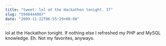 ```yaml
---
title: "tweet: lol at the Hackathon tonight. If"
slug: "5940444087"
date: "2009-11-22T06:55:29+00:00"
---
```

lol at the Hackathon tonight. If nothing else I refreshed my PHP and MySQL knowledge. Eh. Not my favorites, anyways.
